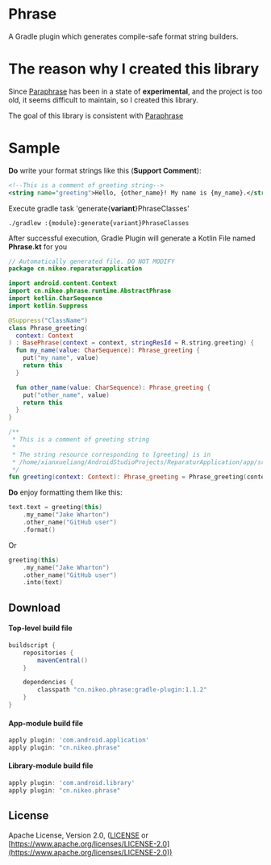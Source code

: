 Phrase
===========
A Gradle plugin which generates compile-safe format string builders.

The reason why I created this library
=====================================
Since [Paraphrase](https://github.com/JakeWharton/paraphrase) has been in a state of **experimental**, 
and the project is too old, it seems difficult to maintain, so I created this library. 

The goal of this library is consistent with [Paraphrase](https://github.com/JakeWharton/paraphrase)

Sample
=====

**Do** write your format strings like this (**Support Comment**):
```xml
<!--This is a comment of greeting string-->
<string name="greeting">Hello, {other_name}! My name is {my_name}.</string>
```

Execute gradle task 'generate{**variant**}PhraseClasses'
```shell script
./gradlew :{module}:generate{variant}PhraseClasses
```

After successful execution, Gradle Plugin will generate a Kotlin File named **Phrase.kt** for you
```kotlin
// Automatically generated file. DO NOT MODIFY
package cn.nikeo.reparaturapplication

import android.content.Context
import cn.nikeo.phrase.runtime.AbstractPhrase
import kotlin.CharSequence
import kotlin.Suppress

@Suppress("ClassName")
class Phrase_greeting(
  context: Context
) : BasePhrase(context = context, stringResId = R.string.greeting) {
  fun my_name(value: CharSequence): Phrase_greeting {
    put("my_name", value)
    return this
  }

  fun other_name(value: CharSequence): Phrase_greeting {
    put("other_name", value)
    return this
  }
}

/**
 * This is a comment of greeting string
 *
 * The string resource corresponding to [greeting] is in
 * /home/xianxueliang/AndroidStudioProjects/ReparaturApplication/app/src/main/res/values/strings.xml
 */
fun greeting(context: Context): Phrase_greeting = Phrase_greeting(context)
```

**Do** enjoy formatting them like this:
```kotlin
text.text = greeting(this)
    .my_name("Jake Wharton")
    .other_name("GitHub user")
    .format()
```
Or
```kotlin
greeting(this)
    .my_name("Jake Wharton")
    .other_name("GitHub user")
    .into(text)
```

Download
--------

#### Top-level build file
```groovy
buildscript {
    repositories {
        mavenCentral()
    }

    dependencies {
        classpath "cn.nikeo.phrase:gradle-plugin:1.1.2"
    }
}
```

#### App-module build file
```groovy
apply plugin: 'com.android.application'
apply plugin: "cn.nikeo.phrase"
```

#### Library-module build file
```groovy
apply plugin: 'com.android.library'
apply plugin: "cn.nikeo.phrase"
```
License
-------

Apache License, Version 2.0, ([LICENSE](https://github.com/nikeorever/phrase/blob/trunk/LICENSE) or [https://www.apache.org/licenses/LICENSE-2.0](https://www.apache.org/licenses/LICENSE-2.0))

